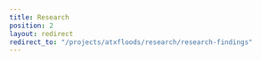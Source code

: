 ```yaml
---
title: Research
position: 2
layout: redirect
redirect_to: "/projects/atxfloods/research/research-findings"
---
```


